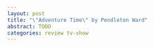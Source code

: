 ```yaml
---
layout: post
title: "\"Adventure Time\" by Pendleton Ward"
abstract: TODO
categories: review tv-show
---
```

